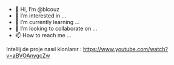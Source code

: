 - 👋 Hi, I’m @blcouz
- 👀 I’m interested in ...
- 🌱 I’m currently learning ...
- 💞️ I’m looking to collaborate on ...
- 📫 How to reach me ...

<!---
blcouz/blcouz is a ✨ special ✨ repository because its `README.md` (this file) appears on your GitHub profile.
You can click the Preview link to take a look at your changes.
--->
Intellij de proje nasıl klonlanır : https://www.youtube.com/watch?v=aBVOAnygcZw 
